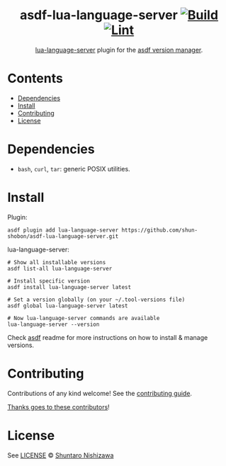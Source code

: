 <div align="center">

# asdf-lua-language-server [![Build](https://github.com/shun-shobon/asdf-lua-language-server/actions/workflows/build.yml/badge.svg)](https://github.com/shun-shobon/asdf-lua-language-server/actions/workflows/build.yml) [![Lint](https://github.com/shun-shobon/asdf-lua-language-server/actions/workflows/lint.yml/badge.svg)](https://github.com/shun-shobon/asdf-lua-language-server/actions/workflows/lint.yml)


[lua-language-server](https://github.com/sumneko/lua-language-server) plugin for the [asdf version manager](https://asdf-vm.com).

</div>

# Contents

- [Dependencies](#dependencies)
- [Install](#install)
- [Contributing](#contributing)
- [License](#license)

# Dependencies

- `bash`, `curl`, `tar`: generic POSIX utilities.

# Install

Plugin:

```shell
asdf plugin add lua-language-server https://github.com/shun-shobon/asdf-lua-language-server.git
```

lua-language-server:

```shell
# Show all installable versions
asdf list-all lua-language-server

# Install specific version
asdf install lua-language-server latest

# Set a version globally (on your ~/.tool-versions file)
asdf global lua-language-server latest

# Now lua-language-server commands are available
lua-language-server --version
```

Check [asdf](https://github.com/asdf-vm/asdf) readme for more instructions on how to
install & manage versions.

# Contributing

Contributions of any kind welcome! See the [contributing guide](contributing.md).

[Thanks goes to these contributors](https://github.com/shun-shobon/asdf-lua-language-server/graphs/contributors)!

# License

See [LICENSE](LICENSE) © [Shuntaro Nishizawa](https://github.com/shun-shobon/)
